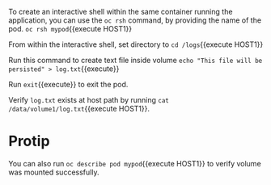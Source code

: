 To create an interactive shell within the same container running the application, you can use the ``oc rsh`` command, by providing the name of the pod.
``oc rsh mypod``{{execute HOST1}}

From within the interactive shell, set directory to ``cd /logs``{{execute HOST1}}

Run this command to create text file inside volume `echo "This file will be persisted" > log.txt`{{execute}}

Run `exit`{{execute}} to exit the pod.

Verify `log.txt` exists at host path by running ``cat /data/volume1/log.txt``{{execute HOST1}}.

# Protip
You can also run ``oc describe pod mypod``{{execute HOST1}} to verify volume was mounted successfully.


